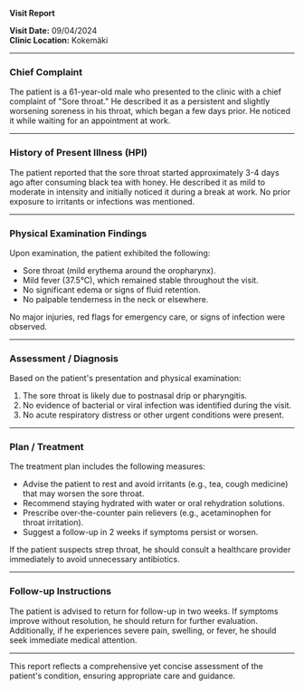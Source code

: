 

**Visit Report**

**Visit Date:** 09/04/2024  
**Clinic Location:** Kokemäki  

---

### **Chief Complaint**
The patient is a 61-year-old male who presented to the clinic with a chief complaint of "Sore throat." He described it as a persistent and slightly worsening soreness in his throat, which began a few days prior. He noticed it while waiting for an appointment at work.

---

### **History of Present Illness (HPI)**
The patient reported that the sore throat started approximately 3-4 days ago after consuming black tea with honey. He described it as mild to moderate in intensity and initially noticed it during a break at work. No prior exposure to irritants or infections was mentioned.

---

### **Physical Examination Findings**
Upon examination, the patient exhibited the following:
- Sore throat (mild erythema around the oropharynx).
- Mild fever (37.5°C), which remained stable throughout the visit.
- No significant edema or signs of fluid retention.
- No palpable tenderness in the neck or elsewhere.

No major injuries, red flags for emergency care, or signs of infection were observed.

---

### **Assessment / Diagnosis**
Based on the patient's presentation and physical examination:
1. The sore throat is likely due to postnasal drip or pharyngitis.
2. No evidence of bacterial or viral infection was identified during the visit.
3. No acute respiratory distress or other urgent conditions were present.

---

### **Plan / Treatment**
The treatment plan includes the following measures:
- Advise the patient to rest and avoid irritants (e.g., tea, cough medicine) that may worsen the sore throat.
- Recommend staying hydrated with water or oral rehydration solutions.
- Prescribe over-the-counter pain relievers (e.g., acetaminophen for throat irritation).
- Suggest a follow-up in 2 weeks if symptoms persist or worsen.

If the patient suspects strep throat, he should consult a healthcare provider immediately to avoid unnecessary antibiotics.

---

### **Follow-up Instructions**
The patient is advised to return for follow-up in two weeks. If symptoms improve without resolution, he should return for further evaluation. Additionally, if he experiences severe pain, swelling, or fever, he should seek immediate medical attention.

---

This report reflects a comprehensive yet concise assessment of the patient's condition, ensuring appropriate care and guidance.